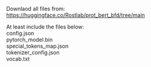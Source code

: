 Downlaod all files from: https://huggingface.co/Rostlab/prot_bert_bfd/tree/main

At least include the files below:  
config.json  
pytorch_model.bin  
special_tokens_map.json  
tokenizer_config.json  
vocab.txt  

